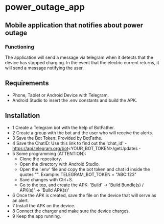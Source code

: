 # power_outage_app

## Mobile application that notifies about power outage

### Functioning
The application will send a message via telegram when it detects that the device has stopped charging. In the event that the electric current returns, it will send a message notifying the user.

## Requirements
- Phone, Tablet or Android Device with Telegram.
- Android Studio to insert the .env constants and build the APK.

## Installation
- 1 Create a Telegram bot with the help of BotFather.
- 2 Create a group with the bot and the user who will receive the alerts.
- 3 Save the Bot Token: Provided by BotFathe.
- 4 Save the ChatID: Use this link to find out the 'chat_id' - https://api.telegram.org/bot<YOUR_BOT_TOKEN>/getUpdates -
- 5 Some programming (ATTENTION):
    - Clone the repository.
    - Open the directory with Android Studio.
    - Open the '.env' file and copy the bot token and chat id inside the quotes "". Example: TELEGRAM_BOT_TOKEN = "ABC:123"
    - Save changes with Ctrl+S.
    - Go to the top, and create the APK: 'Build' -> 'Build Bundle(s) / APK(s)' -> 'Build APK(s)'
- 6 Once the APK is created, save the file on the device that will serve as an alert.
- 7 Install the APK on the device.
- 8 Connect the charger and make sure the device charges.
- 9 Keep the app running.
